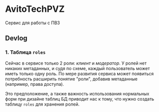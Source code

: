 # AvitoTechPVZ
Сервис для работы с ПВЗ

## Devlog
### 1. Таблица `roles`
Сейчас в сервисе только 2 роли: *клиент* и *модератор*. У ролей нет никаких метаданных, и судя по схеме, каждый пользователь может иметь только одну роль. 
По мере развития сервиса может появиться потребность расширить понятие "роли", добавив метаданные (например, права доступа). 

Это предположение, а также важность использования нормальных форм при дизайне таблиц БД приводит нас к тому, что нужно создать таблицу `roles` для хранения ролей. 
